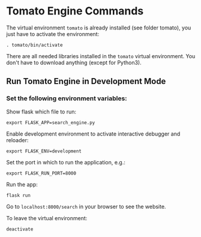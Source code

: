 # Tomato Engine Commands

The virtual environment `tomato` is already installed (see folder tomato), you just have to activate the environment:

```
. tomato/bin/activate
```

There are all needed libraries installed in the `tomato` virtual environment. You don't have to download anything (except for Python3).

## Run Tomato Engine in Development Mode

### Set the following environment variables:

Show flask which file to run:

```
export FLASK_APP=search_engine.py
```

Enable development environment to activate interactive debugger and reloader:

```
export FLASK_ENV=development
```

Set the port in which to run the application, e.g.:

```
export FLASK_RUN_PORT=8000
```

Run the app:

```
flask run
```

Go to `localhost:8000/search` in your browser to see the website.

To leave the virtual environment:

```
deactivate
```



